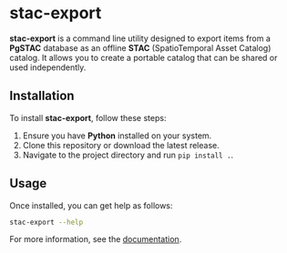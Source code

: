 # stac-export

**stac-export** is a command line utility designed to export items from a **PgSTAC** database as an offline **STAC** (SpatioTemporal Asset Catalog) catalog. It allows you to create a portable catalog that can be shared or used independently.

## Installation

To install **stac-export**, follow these steps:

1. Ensure you have **Python** installed on your system.
3. Clone this repository or download the latest release.
4. Navigate to the project directory and run `pip install .`.

## Usage

Once installed, you can get help as follows:

```bash
stac-export --help
```

For more information, see the [documentation](./doc/stac-export.md).

